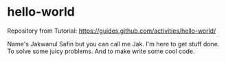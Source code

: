 # hello-world
Repository from Tutorial: https://guides.github.com/activities/hello-world/

Name's Jakwanul Safin but you can call me Jak. I'm here to get stuff done. To solve some juicy problems. And to make write some cool code. 
